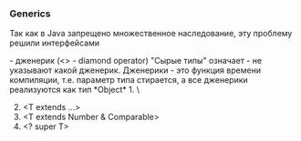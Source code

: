 ### Generics

Так как в Java запрещено множественное наследование, эту проблему решили интерфейсами
<?> - дженерик (<> - diamond operator)
"Сырые типы" означает - не указывают какой дженерик.
Дженерики - это функция времени компиляции, т.е. параметр типа стирается, 
а все дженерики реализуются как тип *Object*

1. \<?>
2. <T extends ...>
3. <T extends Number & Comparable>
4. \<? super T>
